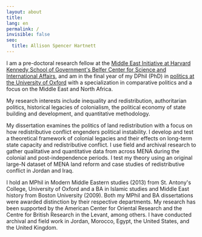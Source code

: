 ```yaml
---
layout: about
title:
lang: en
permalink: /
invisible: false
seo:
  title: Allison Spencer Hartnett
---
```


​I am a pre-doctoral research fellow at the [Middle East Initiative at Harvard Kennedy School of Government's Belfer Center for Science and International Affairs](https://www.belfercenter.org/project/middle-east-initiative), and am in the final year of my DPhil (PhD) in [politics at the University of Oxford](https://www.politics.ox.ac.uk/) with a specialization in comparative politics and a focus on the Middle East and North Africa.

My research interests include inequality and redistribution, authoritarian politics, historical legacies of colonialism, the political economy of state building and development, and quantitative methodology.

My dissertation examines the politics of land redistribution with a focus on how redistributive conflict engenders political instability. I develop and test a theoretical framework of colonial legacies and their effects on long-term state capacity and redistributive conflict.  I use field and archival research to gather qualitative and quantitative data from across MENA during the colonial and post-independence periods. I test my theory using an original large-N dataset of MENA land reform and case studies of redistributive conflict in Jordan and Iraq.

I hold an MPhil in Modern Middle Eastern studies (2013) from St. Antony's College, University of Oxford and a BA in Islamic studies and Middle East history from Boston University (2009). Both my MPhil and BA dissertations were awarded distinction by their respective departments. My research has been supported by the American Center for Oriental Research and the Centre for British Research in the Levant, among others. I have conducted archival and field work in Jordan, Morocco, Egypt, the United States, and the United Kingdom.
